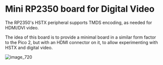 # Mini RP2350 board for Digital Video

The RP2350's HSTX peripheral supports TMDS encoding, as needed for HDMI/DVI video.

The idea of this board is to provide a minimal board in a similar form factor to the Pico 2, but with an HDMI connector on it, to allow experimenting with HSTX and digital video.

![image_720](https://github.com/user-attachments/assets/a6ff67bf-fb8c-44f8-9487-60a8524ab704)
